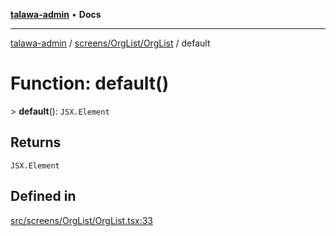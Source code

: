 [**talawa-admin**](../../../../README.md) • **Docs**

***

[talawa-admin](../../../../modules.md) / [screens/OrgList/OrgList](../README.md) / default

# Function: default()

\> **default**(): `JSX.Element`

## Returns

`JSX.Element`

## Defined in

[src/screens/OrgList/OrgList.tsx:33](https://github.com/PalisadoesFoundation/talawa-admin/blob/c49a58cefb47697eb25ed53aa1ef6d685c772d3e/src/screens/OrgList/OrgList.tsx#L33)
